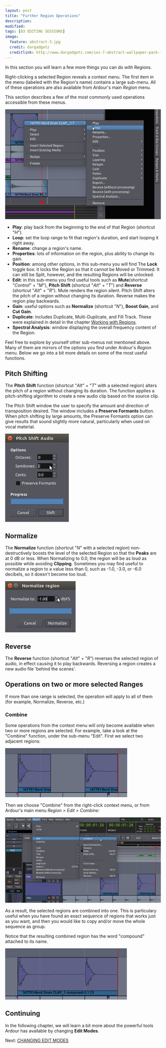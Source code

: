 ```yaml
---
layout: post
title: "Further Region Operations"
description:
modified: 
tags: [03 EDITING SESSIONS]
image:
  feature: abstract-3.jpg
  credit: dargadgetz
  creditlink: http://www.dargadgetz.com/ios-7-abstract-wallpaper-pack-for-iphone-5-and-ipod-touch-retina/
---
```


In this section you will learn a few more things you can do with Regions.

Right-clicking a selected Region reveals a context menu. The first item
in the menu (labeled with the Region's name) contains a large sub-menu.
All of these operations are also available from Ardour's main *Region*
menu.

This section describes a few of the most commonly used operations
accessible from these menus.

![region menu 1](../images/Ardour3_Region_Menu_1.png)

-   **Play**: play back from the beginning to the end of
    that Region (shortcut "*H*").
-   **Loop**: set the loop range to fit that region's duration, and
    start looping it right away.
-   **Rename**: change a region's name.
-   **Properties**: lots of information on the region, plus ability to
    change its gain.
-   **Position**: among other options, in this sub-menu you will find
    The **Lock** toggle box: it locks the Region so that it cannot be
    Moved or Trimmed. It can still be Split, however, and the resulting
    Regions will be unlocked.
-   **Edit**: in this sub-menu you find useful tools such as
    **Mute**(shortcut "*Control*" + "*M*"), **Pitch Shift** (shortcut
    "*Alt*" + "*T*") and **Reverse** (shortcut "*Alt*" + "*R*"). Mute
    renders the region silent. Pitch Shift alters the pitch of a region
    without changing its duration. Reverse makes the region play
    backwards.
-   **Gain**: useful options such as **Normalize** (shortcut
    "*N*"), **Boost Gain**, and **Cut Gain**.
-   **Duplicate**: includes Duplicate, Multi-Duplicate, and Fill Track.
    These were explained in detail in the chapter [Working with
    Regions](../working-with-regions). 
-   **Spectral Analysis**: window displaying the overall frequency
    content of the Region.

Feel free to explore by yourself other sub-menus not mentioned above.
Many of them are mirrors of the options you find under Ardour's
*Region* menu. Below we go into a bit more details on some of the most
useful functions. 

## Pitch Shifting

The **Pitch Shift** function (shortcut "*Alt*" + "*T*" with a selected region)
alters the pitch of a region without changing its duration. The function
applies a pitch-shifting algorithm to create a new audio clip based on
the source clip.

The Pitch Shift window the user to specify the amount and direction of
transposition desired. The window includes a **Preserve Formants**
button. When pitch shifting by large amounts, the Preserve Formants
option can give results that sound slightly more natural, particularly
when used on vocal material.

![pitch shift](../images/Ardour3_Pitch_Shift_Window.png) 

## Normalize

The **Normalize** function (shortcut "*N*" with a selected region)
non-destructively boosts the level of the selected Region so that the
**Peaks** are at 0 dB or less. When Normalizing to 0.0, the region will
be as loud as possible while avoiding **Clipping**. Sometimes you may
find useful to normalize a region to a value less than 0, such as -1.0,
-3.0, or -6.0 decibels, so it doesn't become too loud. 

![normalize](../images/Ardour3_Normalize_Window.png) 

## Reverse

The **Reverse** function (shortcut "*Alt*" + "*R*") reverses the
selected region of audio, in effect causing it to play backwards.
Reversing a region creates a new audio file 'behind the scenes'.

## Operations on two or more selected Ranges

If more than one range is selected, the operation will apply to all of
them (for example, Normalize, Reverse, etc.)

### Combine

Some operations from the context menu will only become available when
two or more regions are selected. For example, take a look at the
"Combine" function, under the sub-menu "Edit". First we select two
adjacent regions:

![combine](../images/Ardour3_Region_Combine.png)

Then we choose "Combine" from the right-click context menu, or from
Ardour's main menu *Region > Edit > Combine*: 

![combine 2](../images/Ardour3_Region_Combine_2.png)

As a result, the selected regions are combined into one. This is
particulary useful when you have found an exact sequence of regions that
works just as you want, and then you would like to copy and/or move the
whole sequence as group.

Notice that the resulting combined region has the word "compound"
attached to its name. 

![combine 3](../images/Ardour3_Region_Combine_3.png) 

## Continuing

In the following chapter, we will learn a bit more about the powerful
tools Ardour has available by changing **Edit Modes**.

Next: [CHANGING EDIT MODES](../changing-edit-modes)
